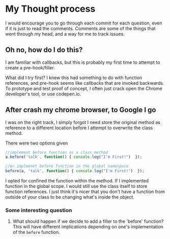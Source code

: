 # My Thought process

I would encourage you to go through each commit for each question, even if it is
just to read the comments.  Comments are some of the things that went through my
head, and a way for me to track issues.

## Oh no, how do I do this?
I am familiar with callbacks, but this is probably my first time to attempt to
create a pre-hook/filler.

What did I try first?  I knew this had something to do with function references,
and pre-hook seems like callbacks that are invoked backwards.  To prototype and
test proof of concept, I often just crack open the Chrome developer's tool, or use
codepen.io.

## After crash my chrome browser, to Google I go
I was on the right track, I simply forgot I need store the original method as
reference to a different location before I attempt to overwrite the class method.

There were two options given
```javascript
//implement before function as a class method
a.before('talk', function() { console.log("I'm First!")  });

//or implmenet before function in the global namespace
before(a, 'talk', function() { console.log("I'm First!")  });
```
I opted for confined the function within the method.  If I implemented function
in the global scope. I would still use the class itself to store function references.
I just think it's nicer that you don't have a function from outside of your class
to be changing what's inside the object.

### Some interesting question
1. What should happen if we decide to add a filler to the 'before' function?
This will have different implications depending on one's implementation of the
`before` function.
